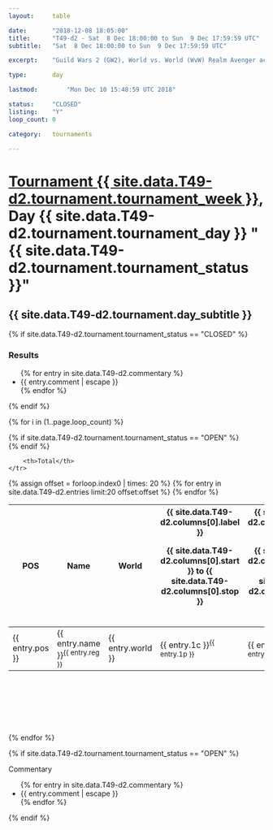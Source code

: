 ```yaml
---
layout: 	table

date: 		"2018-12-08 18:05:00"
title: 		"T49-d2 - Sat  8 Dec 18:00:00 to Sun  9 Dec 17:59:59 UTC"
subtitle: 	"Sat  8 Dec 18:00:00 to Sun  9 Dec 17:59:59 UTC"

excerpt:    "Guild Wars 2 (GW2), World vs. World (WvW) Realm Avenger achivement Tournament. \"Every Kill Counts\""

type:       day

lastmod: 		"Mon Dec 10 15:48:59 UTC 2018"

status:     "CLOSED"
listing:    "Y"
loop_count: 0

category: 	tournaments

---
```

<div class="table_header">
    <h1><a href="{{ site.data.T49-d2.tournament.week_url }}">Tournament {{ site.data.T49-d2.tournament.tournament_week }}</a>, Day {{ site.data.T49-d2.tournament.tournament_day }} "{{ site.data.T49-d2.tournament.tournament_status }}"</h1>
    <h2>{{ site.data.T49-d2.tournament.day_subtitle }}</h2> 
</div>

{% if site.data.T49-d2.tournament.tournament_status == "CLOSED" %} 
<div class="commentary">
  <h3>Results</h3>
  <ul>
    {% for entry in site.data.T49-d2.commentary %}
    <li class="commentary_list">{{ entry.comment | escape }}</li>
    {% endfor %}
  </ul>
</div>
{% endif %}


{% for i in (1..page.loop_count) %}

{% if site.data.T49-d2.tournament.tournament_status == "OPEN" %} 
<br>
{% endif %}

<table class="day_table">
  <colgroup>
    <col style="width:18px">
    <col style="width:55px">
    <col style="width:55px">
    <col style="width:12px">
    <col style="width:12px">
    <col style="width:12px">
    <col style="width:12px">
    <col style="width:12px">
    <col style="width:12px">
    <col style="width:12px">
    <col style="width:12px">
    <col style="width:12px">
    <col style="width:12px">
    <col style="width:12px">
    <col style="width:12px">
    <col style="width:12px">
    <col style="width:12px">
    <col style="width:12px">
    <col style="width:12px">
    <col style="width:12px">
    <col style="width:12px">
    <col style="width:12px">
    <col style="width:12px">
    <col style="width:12px">
    <col style="width:12px">
    <col style="width:12px">
    <col style="width:12px">
    <col style="width:18px">
  </colgroup>  
  <thead>
    <tr>
        <th>POS</th>
        <th class="AlignLeft">Name</th>
        <th class="AlignLeft">World</th>

<th><div class="label">{{ site.data.T49-d2.columns[0].label }}<p class="onhover">{{ site.data.T49-d2.columns[0].start }} to {{ site.data.T49-d2.columns[0].stop }}</p></div>​</th>
<th><div class="label">{{ site.data.T49-d2.columns[1].label }}<p class="onhover">{{ site.data.T49-d2.columns[1].start }} to {{ site.data.T49-d2.columns[1].stop }}</p></div>​</th>
<th><div class="label">{{ site.data.T49-d2.columns[2].label }}<p class="onhover">{{ site.data.T49-d2.columns[2].start }} to {{ site.data.T49-d2.columns[2].stop }}</p></div>​</th>
<th><div class="label">{{ site.data.T49-d2.columns[3].label }}<p class="onhover">{{ site.data.T49-d2.columns[3].start }} to {{ site.data.T49-d2.columns[3].stop }}</p></div>​</th>
<th><div class="label">{{ site.data.T49-d2.columns[4].label }}<p class="onhover">{{ site.data.T49-d2.columns[4].start }} to {{ site.data.T49-d2.columns[4].stop }}</p></div>​</th>
<th><div class="label">{{ site.data.T49-d2.columns[5].label }}<p class="onhover">{{ site.data.T49-d2.columns[5].start }} to {{ site.data.T49-d2.columns[5].stop }}</p></div>​</th>
<th><div class="label">{{ site.data.T49-d2.columns[6].label }}<p class="onhover">{{ site.data.T49-d2.columns[6].start }} to {{ site.data.T49-d2.columns[6].stop }}</p></div>​</th>
<th><div class="label">{{ site.data.T49-d2.columns[7].label }}<p class="onhover">{{ site.data.T49-d2.columns[7].start }} to {{ site.data.T49-d2.columns[7].stop }}</p></div>​</th>
<th><div class="label">{{ site.data.T49-d2.columns[8].label }}<p class="onhover">{{ site.data.T49-d2.columns[8].start }} to {{ site.data.T49-d2.columns[8].stop }}</p></div>​</th>
<th><div class="label">{{ site.data.T49-d2.columns[9].label }}<p class="onhover">{{ site.data.T49-d2.columns[9].start }} to {{ site.data.T49-d2.columns[9].stop }}</p></div>​</th>
<th><div class="label">{{ site.data.T49-d2.columns[10].label }}<p class="onhover">{{ site.data.T49-d2.columns[10].start }} to {{ site.data.T49-d2.columns[10].stop }}</p></div>​</th>

<th><div class="label">{{ site.data.T49-d2.columns[11].label }}<p class="onhover">{{ site.data.T49-d2.columns[11].start }} to {{ site.data.T49-d2.columns[11].stop }}</p></div>​</th>
<th><div class="label">{{ site.data.T49-d2.columns[12].label }}<p class="onhover">{{ site.data.T49-d2.columns[12].start }} to {{ site.data.T49-d2.columns[12].stop }}</p></div>​</th>
<th><div class="label">{{ site.data.T49-d2.columns[13].label }}<p class="onhover">{{ site.data.T49-d2.columns[13].start }} to {{ site.data.T49-d2.columns[13].stop }}</p></div>​</th>
<th><div class="label">{{ site.data.T49-d2.columns[14].label }}<p class="onhover">{{ site.data.T49-d2.columns[14].start }} to {{ site.data.T49-d2.columns[14].stop }}</p></div>​</th>
<th><div class="label">{{ site.data.T49-d2.columns[15].label }}<p class="onhover">{{ site.data.T49-d2.columns[15].start }} to {{ site.data.T49-d2.columns[15].stop }}</p></div>​</th>
<th><div class="label">{{ site.data.T49-d2.columns[16].label }}<p class="onhover">{{ site.data.T49-d2.columns[16].start }} to {{ site.data.T49-d2.columns[16].stop }}</p></div>​</th>
<th><div class="label">{{ site.data.T49-d2.columns[17].label }}<p class="onhover">{{ site.data.T49-d2.columns[17].start }} to {{ site.data.T49-d2.columns[17].stop }}</p></div>​</th>
<th><div class="label">{{ site.data.T49-d2.columns[18].label }}<p class="onhover">{{ site.data.T49-d2.columns[18].start }} to {{ site.data.T49-d2.columns[18].stop }}</p></div>​</th>
<th><div class="label">{{ site.data.T49-d2.columns[19].label }}<p class="onhover">{{ site.data.T49-d2.columns[19].start }} to {{ site.data.T49-d2.columns[19].stop }}</p></div>​</th>
<th><div class="label">{{ site.data.T49-d2.columns[20].label }}<p class="onhover">{{ site.data.T49-d2.columns[20].start }} to {{ site.data.T49-d2.columns[20].stop }}</p></div>​</th>

<th><div class="label">{{ site.data.T49-d2.columns[21].label }}<p class="onhover">{{ site.data.T49-d2.columns[21].start }} to {{ site.data.T49-d2.columns[21].stop }}</p></div>​</th>
<th><div class="label">{{ site.data.T49-d2.columns[22].label }}<p class="onhover">{{ site.data.T49-d2.columns[22].start }} to {{ site.data.T49-d2.columns[22].stop }}</p></div>​</th>
<th><div class="label">{{ site.data.T49-d2.columns[23].label }}<p class="onhover">{{ site.data.T49-d2.columns[23].start }} to {{ site.data.T49-d2.columns[23].stop }}</p></div>​</th>

        <th>Total</th>
    </tr>
  </thead>
  {% assign offset = forloop.index0 | times: 20 %}
<tbody>
{% for entry in site.data.T49-d2.entries limit:20 offset:offset %}
  <tr>
    <td class="pl{{ entry.pos }}">{{ entry.pos }}</td>
    <td class="AlignLeft">{{ entry.name }}<sup>{{ entry.reg }}</sup></td>
    <td class="AlignLeft">{{ entry.world }}</td>
    <td class="pl{{ entry.1p }}">{{ entry.1c }}<sup>{{ entry.1p }}</sup></td>
    <td class="pl{{ entry.2p }}">{{ entry.2c }}<sup>{{ entry.2p }}</sup></td>
    <td class="pl{{ entry.3p }}">{{ entry.3c }}<sup>{{ entry.3p }}</sup></td>
    <td class="pl{{ entry.4p }}">{{ entry.4c }}<sup>{{ entry.4p }}</sup></td>
    <td class="pl{{ entry.5p }}">{{ entry.5c }}<sup>{{ entry.5p }}</sup></td>
    <td class="pl{{ entry.6p }}">{{ entry.6c }}<sup>{{ entry.6p }}</sup></td>
    <td class="pl{{ entry.7p }}">{{ entry.7c }}<sup>{{ entry.7p }}</sup></td>
    <td class="pl{{ entry.8p }}">{{ entry.8c }}<sup>{{ entry.8p }}</sup></td>
    <td class="pl{{ entry.9p }}">{{ entry.9c }}<sup>{{ entry.9p }}</sup></td>
    <td class="pl{{ entry.10p }}">{{ entry.10c }}<sup>{{ entry.10p }}</sup></td>
    <td class="pl{{ entry.11p }}">{{ entry.11c }}<sup>{{ entry.11p }}</sup></td>
    <td class="pl{{ entry.12p }}">{{ entry.12c }}<sup>{{ entry.12p }}</sup></td>
    <td class="pl{{ entry.13p }}">{{ entry.13c }}<sup>{{ entry.13p }}</sup></td>
    <td class="pl{{ entry.14p }}">{{ entry.14c }}<sup>{{ entry.14p }}</sup></td>
    <td class="pl{{ entry.15p }}">{{ entry.15c }}<sup>{{ entry.15p }}</sup></td>
    <td class="pl{{ entry.16p }}">{{ entry.16c }}<sup>{{ entry.16p }}</sup></td>
    <td class="pl{{ entry.17p }}">{{ entry.17c }}<sup>{{ entry.17p }}</sup></td>
    <td class="pl{{ entry.18p }}">{{ entry.18c }}<sup>{{ entry.18p }}</sup></td>
    <td class="pl{{ entry.19p }}">{{ entry.19c }}<sup>{{ entry.19p }}</sup></td>
    <td class="pl{{ entry.20p }}">{{ entry.20c }}<sup>{{ entry.20p }}</sup></td>
    <td class="pl{{ entry.21p }}">{{ entry.21c }}<sup>{{ entry.21p }}</sup></td>
    <td class="pl{{ entry.22p }}">{{ entry.22c }}<sup>{{ entry.22p }}</sup></td>
    <td class="pl{{ entry.23p }}">{{ entry.23c }}<sup>{{ entry.23p }}</sup></td>
    <td class="pl{{ entry.24p }}">{{ entry.24c }}<sup>{{ entry.24p }}</sup></td>
    <td>{{ entry.total }}</td>
  </tr>
{% endfor %}  
</tbody>
</table>
<div class="leaderboard">
  <script async src="//pagead2.googlesyndication.com/pagead/js/adsbygoogle.js"></script>
  <!-- 728x90 -->
  <ins class="adsbygoogle"
       style="display:inline-block;width:728px;height:90px"
       data-ad-client="ca-pub-3274917281288240"
       data-ad-slot="3870538733"></ins>
  <script>
  (adsbygoogle = window.adsbygoogle || []).push({});
  </script>    
</div>
<br />
{% endfor %}

{% if site.data.T49-d2.tournament.tournament_status == "OPEN" %} 
<div class="commentary">
  <span class="commentary_title">Commentary</span>
  <ul>
    {% for entry in site.data.T49-d2.commentary %}
    <li class="commentary_list">{{ entry.comment | escape }}</li>
    {% endfor %}
  </ul>
</div>
{% endif %}


